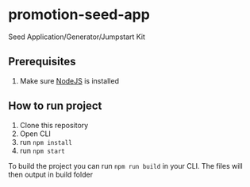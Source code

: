 # promotion-seed-app
Seed Application/Generator/Jumpstart Kit 

## Prerequisites
1. Make sure [NodeJS](https://nodejs.org/en/download/) is installed 

## How to run project
1. Clone this repository
3. Open CLI
4. run `npm install`
5. run `npm start`

To build the project you can run `npm run build` in your CLI. The files will then output in build folder
